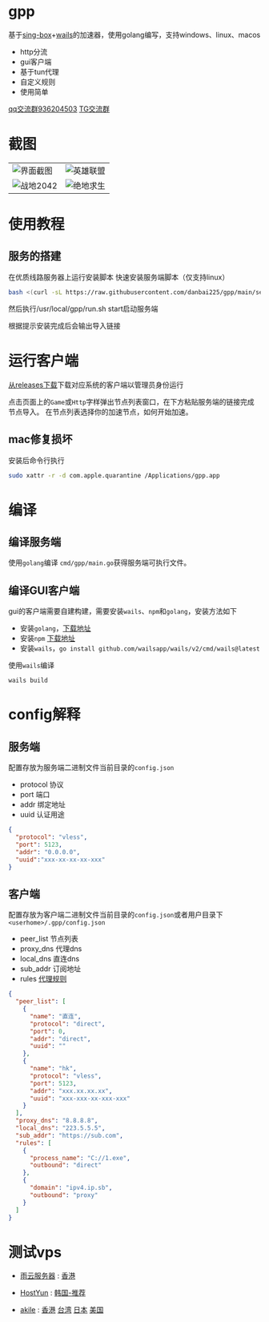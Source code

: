 # gpp

基于[sing-box](https://github.com/SagerNet/sing-box)+[wails](https://github.com/wailsapp/wails)的加速器，使用golang编写，支持windows、linux、macos

- http分流
- gui客户端
- 基于tun代理
- 自定义规则
- 使用简单

[qq交流群936204503](http://qm.qq.com/cgi-bin/qm/qr?_wv=1027&k=syMCYJm6Isz_yAxUfrQetpNGioUdpdjO&authKey=lkUyXpKkdAzUwOZYq0m%2BH5Y%2FvAU3XegyxWTm5fM1%2BxOZDdBHJUF%2BODVeNg9MraDl&noverify=0&group_code=936204503) [TG交流群](https://t.me/+3cX2FOX_owA1ODM1)
# 截图

|                                                         |                                                       |
|---------------------------------------------------------|-------------------------------------------------------|
| ![界面截图](https://imgc.cc/2024/07/06/66888d266d829.png)   | ![英雄联盟](https://imgc.cc/2024/07/06/66888d3c49609.png) |
| ![战地2042](https://imgc.cc/2024/07/06/66888d4ea1807.png) | ![绝地求生](https://imgc.cc/2024/07/06/66888d51e610d.png) |


# 使用教程

## 服务的搭建

在优质线路服务器上运行安装脚本
快速安装服务端脚本（仅支持linux）
```bash
bash <(curl -sL https://raw.githubusercontent.com/danbai225/gpp/main/server/install.sh)
```
然后执行/usr/local/gpp/run.sh start启动服务端

根据提示安装完成后会输出导入链接

# 运行客户端

[从releases下载](https://github.com/danbai225/gpp/releases)下载对应系统的客户端以管理员身份运行

点击页面上的`Game`或`Http`字样弹出节点列表窗口，在下方粘贴服务端的链接完成节点导入。
在节点列表选择你的加速节点，如何开始加速。

## mac修复损坏
安装后命令行执行
```bash
sudo xattr -r -d com.apple.quarantine /Applications/gpp.app
```

# 编译

## 编译服务端

使用`golang`编译 `cmd/gpp/main.go`获得服务端可执行文件。

## 编译GUI客户端

gui的客户端需要自建构建，需要安装`wails`、`npm`和`golang`，安装方法如下

- 安装`golang`，[下载地址](https://golang.org/dl/)
- 安装`npm` [下载地址](https://nodejs.org/en/download/)
- 安装`wails`，`go install github.com/wailsapp/wails/v2/cmd/wails@latest`

使用`wails`编译

```
wails build
```

# config解释

## 服务端

配置存放为服务端二进制文件当前目录的`config.json`

- protocol 协议
- port 端口
- addr 绑定地址
- uuid 认证用途

```json
{
  "protocol": "vless",
  "port": 5123,
  "addr": "0.0.0.0",
  "uuid":"xxx-xx-xx-xx-xxx"
}
```

## 客户端

配置存放为客户端二进制文件当前目录的`config.json`或者用户目录下`<userhome>/.gpp/config.json`

- peer_list 节点列表
- proxy_dns 代理dns
- local_dns 直连dns
- sub_addr 订阅地址
- rules [代理规则](https://sing-box.sagernet.org/zh/configuration/route/rule)

```json
{
  "peer_list": [
    {
      "name": "直连",
      "protocol": "direct",
      "port": 0,
      "addr": "direct",
      "uuid": ""
    },
    {
      "name": "hk",
      "protocol": "vless",
      "port": 5123,
      "addr": "xxx.xx.xx.xx",
      "uuid": "xxx-xxx-xx-xxx-xxx"
    }
  ],
  "proxy_dns": "8.8.8.8",
  "local_dns": "223.5.5.5",
  "sub_addr": "https://sub.com",
  "rules": [
    {
      "process_name": "C://1.exe",
      "outbound": "direct"
    },
    {
      "domain": "ipv4.ip.sb",
      "outbound": "proxy"
    }
  ]
}
```
# 测试vps

- [雨云服务器](https://www.rainyun.com/MzI4MDcx_) : [香港](https://paste.spiritlhl.net/#/show/rB66f.txt)

- [HostYun](https://my.hostyun.com/page.aspx?c=referral&u=23819) : [韩国-推荐](https://paste.spiritlhl.net/#/show/rB66f.txt)

- [akile](https://akile.io/register?aff_code=aad5febb-13aa-4143-a8ad-1290b60a2f27) : [香港](https://paste.spiritlhl.net/#/show/XFyy8.txt) [台湾](https://paste.spiritlhl.net/#/show/CimOu.txt) [日本](https://paste.spiritlhl.net/#/show/z3zzb.txt) [美国](https://paste.spiritlhl.net/#/show/u47B1.txt)
